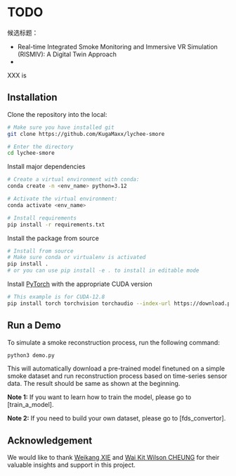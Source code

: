 # TODO

候选标题：
- Real-time Integrated Smoke Monitoring and Immersive VR Simulation (RISMIV): A Digital Twin Approach
- 


XXX is 

## Installation

Clone the repository into the local:

```bash
# Make sure you have installed git
git clone https://github.com/KugaMaxx/lychee-smore

# Enter the directory
cd lychee-smore
```

Install major dependencies

```bash
# Create a virtual environment with conda:
conda create -n <env_name> python=3.12

# Activate the virtual environment:
conda activate <env_name>

# Install requirements
pip install -r requirements.txt
```

Install the package from source

```bash
# Install from source
# Make sure conda or virtualenv is activated
pip install .
# or you can use pip install -e . to install in editable mode
```

Install [PyTorch](https://pytorch.org/get-started/locally/) with the appropriate
 CUDA version

```bash
# This example is for CUDA-12.8
pip install torch torchvision torchaudio --index-url https://download.pytorch.org/whl/cu128
```

## Run a Demo

To simulate a smoke reconstruction process, run the following command:

```bash
python3 demo.py
```

This will automatically download a pre-trained model finetuned on a simple smoke
 dataset and run reconstruction process based on time-series sensor data. The
 result should be same as shown at the beginning.

**Note 1:** If you want to learn how to train the model, please go to [train_a_model].

**Note 2:** If you need to build your own dataset, please go to [fds_convertor].

## Acknowledgement

We would like to thank [Weikang XIE](mailto:wei-kang.xie@connect.polyu.hk) and 
 [Wai Kit Wilson CHEUNG](mailto:wai-kit-wilson.cheung@connect.polyu.hk) for their 
 valuable insights and support in this project.
